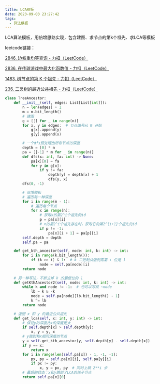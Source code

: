 ```yaml
---
title: LCA模板
date: 2023-09-03 23:27:42
tags:
  - 算法模板
---
```


LCA算法模板，用倍增思路实现，包含建图、求节点的第k个祖先、求LCA等模板

<!--more-->

leetcode链接：

[2846. 边权重均等查询 - 力扣（LeetCode）](https://leetcode.cn/problems/minimum-edge-weight-equilibrium-queries-in-a-tree/)

[2836. 在传球游戏中最大化函数值 - 力扣（LeetCode）](https://leetcode.cn/problems/maximize-value-of-function-in-a-ball-passing-game/description/)

[1483. 树节点的第 K 个祖先 - 力扣（LeetCode）](https://leetcode.cn/problems/kth-ancestor-of-a-tree-node/)

[236. 二叉树的最近公共祖先 - 力扣（LeetCode）](https://leetcode.cn/problems/lowest-common-ancestor-of-a-binary-tree/solutions/238552/er-cha-shu-de-zui-jin-gong-gong-zu-xian-by-leetc-2/)

```python
class TreeAncestor:
    def __init__(self, edges: List[List[int]]):
        n = len(edges) + 1
        m = n.bit_length()
        # 建图
        g = [[] for _ in range(n)]
        for x, y in edges:  # 节点编号从 0 开始
            g[x].append(y)
            g[y].append(x)

        # 一个dfs预处理出所有节点的深度
        depth = [0] * n
        pa = [[-1] * m for _ in range(n)]
        def dfs(x: int, fa: int) -> None:
            pa[x][0] = fa
            for y in g[x]:
                if y != fa:
                    depth[y] = depth[x] + 1
                    dfs(y, x)
        dfs(0, -1)

        # 倍增模板
        # 遍历每一种深度
        for i in range(m - 1):
            # 遍历每个节点
            for x in range(n):
                # 获取x的第2^i个祖先的id
                p = pa[x][i]
                # x的第2^i个祖先存在时，获取它的第2^{i+1}个祖先的id
                if p != -1:
                    pa[x][i + 1] = pa[p][i]
        self.depth = depth
        self.pa = pa

    def get_kth_ancestor(self, node: int, k: int) -> int:
        for i in range(k.bit_length()):
            if (k >> i) & 1:  # k 二进制从低到高第 i 位是 1
                node = self.pa[node][i]
        return node
    
    # 另一种写法，不断去掉 k 的最低位的 1
    def getKthAncestor2(self, node: int, k: int) -> int:
        while k and node != -1:  # 也可以写成 ~node
            lb = k & -k
            node = self.pa[node][lb.bit_length() - 1]
            k ^= lb
        return node

    # 返回 x 和 y 的最近公共祖先
    def get_lca(self, x: int, y: int) -> int:
        # 保证y的深度比x的深度更大
        if self.depth[x] > self.depth[y]:
            x, y = y, x
        # y跳到和x相同深度的节点
        y = self.get_kth_ancestor(y, self.depth[y] - self.depth[x])
        if y == x:
            return x
        for i in range(len(self.pa[x]) - 1, -1, -1):
            px, py = self.pa[x][i], self.pa[y][i]
            if px != py:
                x, y = px, py  # 同时上跳 2**i 步
        # 最后的状态：x和y跳到了LCA的孩子节点
        return self.pa[x][0]
```
